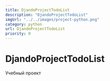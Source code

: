 ```yaml
---
title: DjandoProjectTodoList
description: "DjandoProjectTodoList"
imgUrl: "../../images/project-python.png"
category: python
url: DjandoProjectTodoList
priority: 0
---
```


# DjandoProjectTodoList

Учебный проект